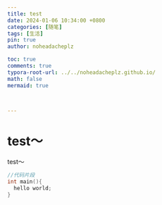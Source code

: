 ```yaml
---
title: test
date: 2024-01-06 10:34:00 +0800
categories: [随笔]
tags: [生活]
pin: true
author: noheadacheplz

toc: true
comments: true
typora-root-url: ../../noheadacheplz.github.io/
math: false
mermaid: true



---
```


# test～ 

test～

```c++
//代码片段
int main(){
  hello world;
}
```

